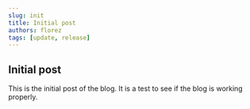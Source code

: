 ```yaml
---
slug: init
title: Initial post
authors: florez
tags: [update, release]
---
```



## Initial post

This is the initial post of the blog. It is a test to see if the blog is working properly.

